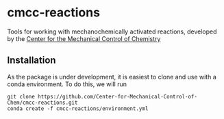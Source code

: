 # cmcc-reactions

Tools for working with mechanochemically activated reactions, developed by the 
[Center for the Mechanical Control of Chemistry](https://www.chem.tamu.edu/cmcc/)

## Installation

As the package is under development, it is easiest to clone and use with a conda environment.
To do this, we will run

```commandline
git clone https://github.com/Center-for-Mechanical-Control-of-Chem/cmcc-reactions.git
conda create -f cmcc-reactions/environment.yml
```
